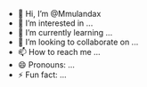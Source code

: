 - 👋 Hi, I’m @Mmulandax
- 👀 I’m interested in ...
- 🌱 I’m currently learning ...
- 💞️ I’m looking to collaborate on ...
- 📫 How to reach me ...
- 😄 Pronouns: ...
- ⚡ Fun fact: ...

<!---
Mmulandax/Mmulandax is a ✨ special ✨ repository because its `README.md` (this file) appears on your GitHub profile.
You can click the Preview link to take a look at your changes.
--->
